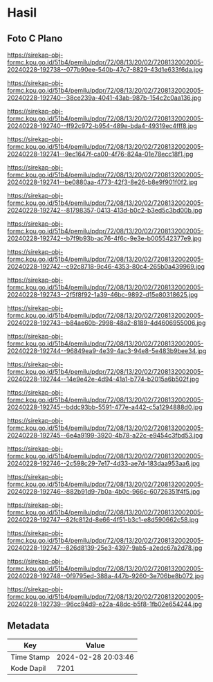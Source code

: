 # Hasil

## Foto C Plano

https://sirekap-obj-formc.kpu.go.id/51b4/pemilu/pdpr/72/08/13/20/02/7208132002005-20240228-192738--077b90ee-540b-47c7-8829-43d1e633f6da.jpg

https://sirekap-obj-formc.kpu.go.id/51b4/pemilu/pdpr/72/08/13/20/02/7208132002005-20240228-192740--38ce239a-4041-43ab-987b-154c2c0aa136.jpg

https://sirekap-obj-formc.kpu.go.id/51b4/pemilu/pdpr/72/08/13/20/02/7208132002005-20240228-192740--ff92c972-b954-489e-bda4-49319ec4fff8.jpg

https://sirekap-obj-formc.kpu.go.id/51b4/pemilu/pdpr/72/08/13/20/02/7208132002005-20240228-192741--9ec1647f-ca00-4f76-824a-01e78ecc18f1.jpg

https://sirekap-obj-formc.kpu.go.id/51b4/pemilu/pdpr/72/08/13/20/02/7208132002005-20240228-192741--be0880aa-4773-42f3-8e26-b8e9f901f0f2.jpg

https://sirekap-obj-formc.kpu.go.id/51b4/pemilu/pdpr/72/08/13/20/02/7208132002005-20240228-192742--81798357-0413-413d-b0c2-b3ed5c3bd00b.jpg

https://sirekap-obj-formc.kpu.go.id/51b4/pemilu/pdpr/72/08/13/20/02/7208132002005-20240228-192742--b7f9b93b-ac76-4f6c-9e3e-b005542377e9.jpg

https://sirekap-obj-formc.kpu.go.id/51b4/pemilu/pdpr/72/08/13/20/02/7208132002005-20240228-192742--c92c8718-9c46-4353-80c4-265b0a439969.jpg

https://sirekap-obj-formc.kpu.go.id/51b4/pemilu/pdpr/72/08/13/20/02/7208132002005-20240228-192743--2f5f8f92-1a39-46bc-9892-d15e80318625.jpg

https://sirekap-obj-formc.kpu.go.id/51b4/pemilu/pdpr/72/08/13/20/02/7208132002005-20240228-192743--b84ae60b-2998-48a2-8189-4d4606955006.jpg

https://sirekap-obj-formc.kpu.go.id/51b4/pemilu/pdpr/72/08/13/20/02/7208132002005-20240228-192744--96849ea9-4e39-4ac3-94e8-5e483b9bee34.jpg

https://sirekap-obj-formc.kpu.go.id/51b4/pemilu/pdpr/72/08/13/20/02/7208132002005-20240228-192744--14e9e42e-4d94-41a1-b774-b2015a6b502f.jpg

https://sirekap-obj-formc.kpu.go.id/51b4/pemilu/pdpr/72/08/13/20/02/7208132002005-20240228-192745--bddc93bb-5591-477e-a442-c5a1294888d0.jpg

https://sirekap-obj-formc.kpu.go.id/51b4/pemilu/pdpr/72/08/13/20/02/7208132002005-20240228-192745--6e4a9199-3920-4b78-a22c-e9454c3fbd53.jpg

https://sirekap-obj-formc.kpu.go.id/51b4/pemilu/pdpr/72/08/13/20/02/7208132002005-20240228-192746--2c598c29-7e17-4d33-ae7d-183daa953aa6.jpg

https://sirekap-obj-formc.kpu.go.id/51b4/pemilu/pdpr/72/08/13/20/02/7208132002005-20240228-192746--882b91d9-7b0a-4b0c-966c-60726351f4f5.jpg

https://sirekap-obj-formc.kpu.go.id/51b4/pemilu/pdpr/72/08/13/20/02/7208132002005-20240228-192747--82fc812d-8e66-4f51-b3c1-e8d590662c58.jpg

https://sirekap-obj-formc.kpu.go.id/51b4/pemilu/pdpr/72/08/13/20/02/7208132002005-20240228-192747--826d8139-25e3-4397-9ab5-a2edc67a2d78.jpg

https://sirekap-obj-formc.kpu.go.id/51b4/pemilu/pdpr/72/08/13/20/02/7208132002005-20240228-192748--0f9795ed-388a-447b-9260-3e706be8b072.jpg

https://sirekap-obj-formc.kpu.go.id/51b4/pemilu/pdpr/72/08/13/20/02/7208132002005-20240228-192739--96cc94d9-e22a-48dc-b5f8-1fb02e654244.jpg


## Metadata

| Key        | Value               |
| ---------- | ------------------- |
| Time Stamp | 2024-02-28 20:03:46 |
| Kode Dapil | 7201                |




